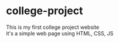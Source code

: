# college-project
This is my first college project website  
it's a simple web page using HTML, CSS, JS 
